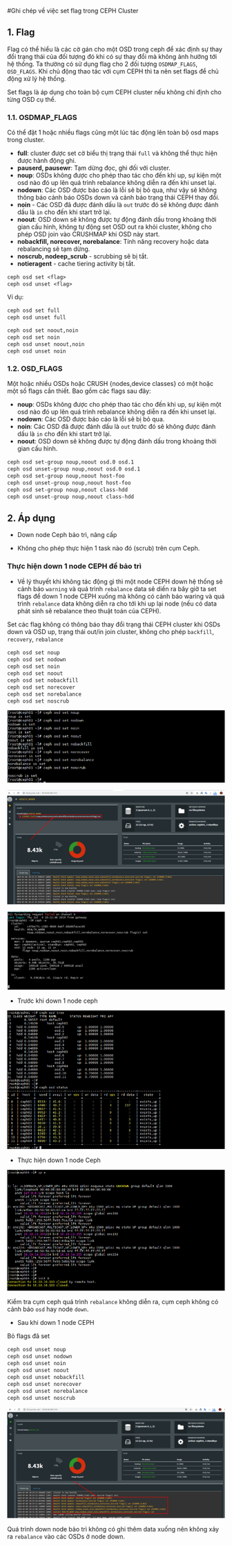 #Ghi chép về việc set flag trong CEPH Cluster

## 1. Flag

Flag có thể hiểu là các cờ gán cho một OSD trong ceph để xác định sự thay đổi trạng thái của đối tượng đó khi có sự thay đổi mà không ảnh hưởng tới hệ thống. Ta thường có sử dụng flag cho 2 đối tượng `OSDMAP_FLAGS`, `OSD_FLAGS`. Khi chủ động thao tác với cụm CEPH thì ta nên set flags để chủ động xử lý hệ thống.

Set flags là áp dụng cho toàn bộ cụm CEPH cluster nếu không chỉ định cho từng OSD cụ thể.

### 1.1. OSDMAP_FLAGS

Có thể đặt 1 hoặc nhiều flags cũng một lúc tác động lên toàn bộ osd maps trong cluster.

- **full**: cluster được set cờ biểu thị trạng thái `full` và không thể thực hiện được hành động ghi.
- **pauserd, pausewr**: Tạm dừng đọc, ghi đối với cluster.
- **noup**: OSDs không được cho phép thao tác cho đến khi up, sự kiện một osd nào đó up lên quá trình rebalance không diễn ra đến khi unset lại.
- **nodown**: Các OSD được báo cáo là lỗi sẽ bị bỏ qua, như vậy sẽ không thông báo cảnh báo OSDs down và cảnh báo trạng thái CEPH thay đổi.
- **noin** - Các OSD đã được đánh dấu là `out` trước đó sẽ không được đánh dấu là `in` cho đến khi start trở lại.
- **noout**: OSD down sẽ không được tự động đánh dấu trong khoảng thời gian cấu hình, không tự động set OSD out ra khỏi cluster, không cho phép OSD join vào CRUSHMAP khi OSD này start.
- **nobackfill, norecover, norebalance**: Tính năng recovery hoặc data rebalancing sẽ tạm dừng.
- **noscrub, nodeep_scrub** - scrubbing sẽ bị tắt.
- **notieragent** - cache tiering activity bị tắt.

```
ceph osd set <flag>
ceph osd unset <flag>
```

Ví dụ:

```
ceph osd set full
ceph osd unset full
```

```
ceph osd set noout,noin
ceph osd set noin
ceph osd unset noout,noin
ceph osd unset noin
```

### 1.2. OSD_FLAGS

Một hoặc nhiều OSDs hoặc CRUSH {nodes,device classes} có một hoặc một số flags cần thiết. Bao gồm các flags sau đây:

- **noup**: OSDs không được cho phép thao tác cho đến khi up, sự kiện một osd nào đó up lên quá trình rebalance không diễn ra đến khi unset lại.
- **nodown**: Các OSD được báo cáo là lỗi sẽ bị bỏ qua.
- **noin**: Các OSD đã được đánh dấu là `out` trước đó sẽ không được đánh dấu là `in` cho đến khi start trở lại.
- **noout**: OSD down sẽ không được tự động đánh dấu trong khoảng thời gian cấu hình.

```
ceph osd set-group noup,noout osd.0 osd.1
ceph osd unset-group noup,noout osd.0 osd.1
ceph osd set-group noup,noout host-foo
ceph osd unset-group noup,noout host-foo
ceph osd set-group noup,noout class-hdd
ceph osd unset-group noup,noout class-hdd
```
## 2. Áp dụng

- Down node Ceph bảo trì, nâng cấp

- Không cho phép thực hiện 1 task nào đó (scrub) trên cụm Ceph.

### Thực hiện down 1 node CEPH để bảo trì

- Về lý thuyết khi không tác động gì thì một node CEPH down hệ thống sẽ cảnh báo `warning` và quá trình `rebalance` data sẽ diến ra bây giờ ta set flags để down 1 node CEPH xuống mà không có cảnh báo waring và quá trình `rebalance` data không diễn ra cho tới khi up lại node (nếu có data phát sinh sẽ rebalance theo thuật toán của CEPH).

Set các flag không có thông báo thay đổi trạng thái CEPH cluster khi OSDs down và OSD up, trạng thái out/in join cluster, không cho phép `backfill`, `recovery`, `rebalance` 

```
ceph osd set noup 
ceph osd set nodown
ceph osd set noin
ceph osd set noout
ceph osd set nobackfill
ceph osd set norecover
ceph osd set norebalance
ceph osd set noscrub
```

![](../images/set-flag-ceph-cluser/Screenshot_103.png)

![](../images/set-flag-ceph-cluser/Screenshot_105.png)

![](../images/set-flag-ceph-cluser/Screenshot_106.png)

+ Trước khi down 1 node ceph

![](../images/set-flag-ceph-cluser/Screenshot_104.png)

+ Thực hiện down 1 node Ceph

![](../images/set-flag-ceph-cluser/Screenshot_107.png)

Kiểm tra cụm ceph quá trình `rebalance` không diễn ra, cụm ceph không có cảnh báo `osd` hay node `down`.

+ Sau khi down 1 node CEPH

Bỏ flags đã set

```
ceph osd unset noup 
ceph osd unset nodown
ceph osd unset noin
ceph osd unset noout
ceph osd unset nobackfill
ceph osd unset norecover
ceph osd unset norebalance
ceph osd unset noscrub
```

![](../images/set-flag-ceph-cluser/Screenshot_108.png)

Quá trình down node bảo trì không có ghi thêm data xuống nên không xảy ra `rebalance` vào các OSDs ở node down.




